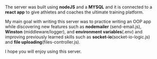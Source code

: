 The server was built using **nodeJS** and a **MYSQL** and it is connected
to a **react app** to give athletes and coaches the ultimate training platform.

My main goal with writing this server was to practice writing an OOP app while
discovering new features such as **nodemailer** (send-email.js), **Winston** (middleware/logger),
and **environment variables**(.env) and improving previously learned skills such as
**socket-io**(socket-io-logic.js) and **file uploading**(files-controller.js).

I hope you will enjoy using this server.
